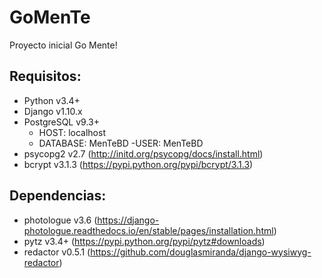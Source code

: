 # GoMenTe
Proyecto inicial Go Mente!

## Requisitos:
  * Python v3.4+
  * Django v1.10.x
  * PostgreSQL v9.3+
    - HOST: localhost
    - DATABASE: MenTeBD
    -USER: MenTeBD
  * psycopg2 v2.7 (http://initd.org/psycopg/docs/install.html)
  * bcrypt v3.1.3 (https://pypi.python.org/pypi/bcrypt/3.1.3)

## Dependencias:
  * photologue v3.6 (https://django-photologue.readthedocs.io/en/stable/pages/installation.html)
  * pytz v3.4+ (https://pypi.python.org/pypi/pytz#downloads)
  * redactor v0.5.1 (https://github.com/douglasmiranda/django-wysiwyg-redactor)
  
